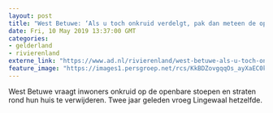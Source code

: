 ```yaml
---
layout: post
title: "West Betuwe: ‘Als u toch onkruid verdelgt, pak dan meteen de openbare stoep mee’"
date: Fri, 10 May 2019 13:37:00 GMT
categories: 
- gelderland 
- rivierenland 
externe_link: "https://www.ad.nl/rivierenland/west-betuwe-als-u-toch-onkruid-verdelgt-pak-dan-meteen-de-openbare-stoep-mee~ad832626/"
feature_image: "https://images1.persgroep.net/rcs/KkBDZovgqqOs_ayXaEC0k2PMzfM/diocontent/110790066/_fitwidth/400/?appId=21791a8992982cd8da851550a453bd7f&quality=0.7"
---
```


West Betuwe vraagt inwoners onkruid op de openbare stoepen en straten rond hun huis te verwijderen. Twee jaar geleden vroeg Lingewaal hetzelfde.
